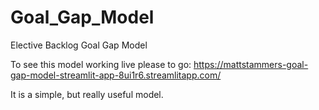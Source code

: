 # Goal_Gap_Model
Elective Backlog Goal Gap Model

To see this model working live please to go: https://mattstammers-goal-gap-model-streamlit-app-8ui1r6.streamlitapp.com/ 

It is a simple, but really useful model.
